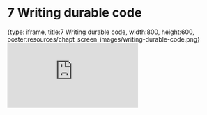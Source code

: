 # 7 Writing durable code
 
{type: iframe, title:7 Writing durable code, width:800, height:600, poster:resources/chapt_screen_images/writing-durable-code.png}
![](https://jhudatascience.org/Reproducibility_in_Cancer_Informatics/writing-durable-code.html)
 

 
